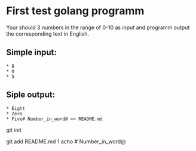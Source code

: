 # First test golang programm
Your should 3 numbers in the range of 0-10 as input and programm output the corresponding text in English.

 ## Simple input:
    * 8
    * 0
    * 5

## Siple output:
    * Eight
    * Zero
    * Five# Number_in_word@ >> README.md
git init

git add README.md
1
acho # Number_in_word@
